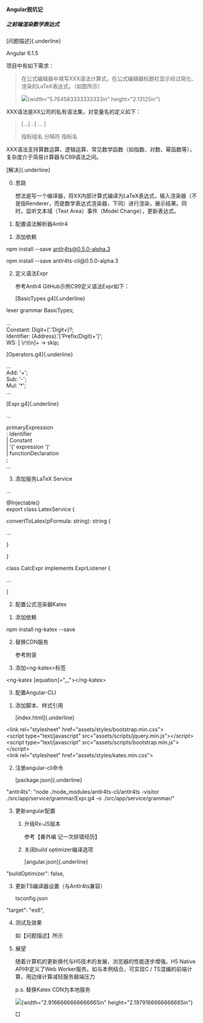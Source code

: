 #### Angular脱坑记

##### 之前端渲染数学表达式

[问题描述]{.underline}

Angular 6.1.5

项目中有如下需求：

> 在公式编辑器中填写XXX语法计算式，在公式编辑器标题栏显示经过简化、渲染的LaTeX表达式。（如图所示）
>
> ![](https://s2.ax1x.com/2019/10/09/u5F0UK.png){width="5.764583333333333in" height="2.13125in"}

XXX语法是XX公司的私有语法集，对变量名的定义如下：

> \[\...\] . \[ \... \]
>
> 指标组名 分隔符 指标名

XXX语法支持算数运算、逻辑运算、常见数学函数（如指数、对数、幂函数等），复杂度介于简易计算器与C99语法之间。

[解决]{.underline}

0.  思路

    想法是写一个编译器，将XX内部计算式编译为LaTeX表达式，输入渲染器（不是指Renderer，而是数学表达式渲染器，下同）进行渲染，展示结果。同时，监听文本域（Text
    Area）事件（Model Change），更新表达式。

1.  配置语法解析器Antlr4

<!-- -->

1.  添加依赖

npm install \--save <antlr4ts@0.5.0-alpha.3>

npm install \--save antlr4ts-cli\@0.5.0-alpha.3

2.  定义语法Expr

    参考Antlr4 GitHub示例C99定义语法Expr如下：

    [BasicTypes.g4]{.underline}

lexer grammar BasicTypes;\
\
\...\
Constant: Digit+(\'.\'Digit+)?;\
Identifier: (Address).\'\[\'Prefix(Digit)+\'\]\';\
WS: \[ \\r\\t\\n\]+ -\> skip;

[Operators.g4]{.underline}

\...\
Add: \'+\';\
Sub: \'-\';\
Mul: \'\*\';\
\...

[Expr.g4]{.underline}

\...

primaryExpression\
: Identifier\
\| Constant\
\| \'(\' expression \')\'\
\| functionDeclaration\
;\
\...

3.  添加服务LaTeX Service

\...

\@Injectable()\
export class LatexService {

convertToLatex(pFormula: string): string {

\...

}

}

class CalcExpr implements ExprListener {

\...

}

2.  配置公式渲染器Katex

<!-- -->

1.  添加依赖

npm install ng-katex \--save

2.  替换CDN服务

    参考附录

3.  添加\<ng-katex\>标签

\<ng-katex \[equation\]=\",,,\"\>\</ng-katex\>

3.  配置Angular-CLI

<!-- -->

1.  添加脚本、样式引用

    [index.html]{.underline}

\<link rel=\"stylesheet\" href=\"assets/styles/bootstrap.min.css\"\>\
\<script type=\"text/javascript\"
src=\"assets/scripts/jquery.min.js\"\>\</script\>\
\<script type=\"text/javascript\"
src=\"assets/scripts/bootstrap.min.js\"\>\</script\>\
\<link rel=\"stylesheet\" href=\"assets/styles/katex.min.css\"\>

2.  注册angular-cli命令

    [package.json]{.underline}

\"antlr4ts\": \"node ./node\_modules/antlr4ts-cli/antlr4ts -visitor
./src/app/service/grammar/Expr.g4 -o ./src/app/service/grammar/\"

3.  更新angular配置

    1.  升级Rx-JS版本

        参考【番外编 记一次排错经历】

    2.  关闭build optimizer编译选项

        [angular.json]{.underline}

\"buildOptimizer\": false,

3.  更新TS编译器设置（与Antlr4ts兼容）

    tsconfig.json

\"target\": \"es6\",

4.  测试及效果

    如【问题描述】所示

5.  展望

    随着计算机的更新换代与H5技术的发展，浏览器的性能逐步增强。H5 Native
    API中定义了Web Worker服务。如与本例结合，可实现C /
    TS混编的前端计算，用边缘计算减轻服务器端压力

    p.s. 替换Katex CDN为本地服务

    ![](https://s2.ax1x.com/2019/10/09/u5FwE6.png){width="2.9166666666666665in"
    height="2.1979166666666665in"}

    □
